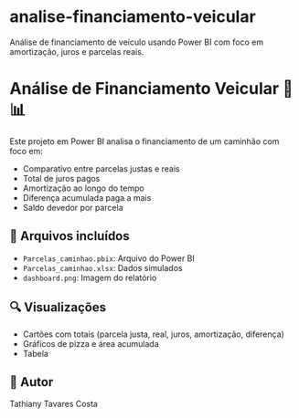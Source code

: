 # analise-financiamento-veicular
Análise de financiamento de veículo usando Power BI com foco em amortização, juros e parcelas reais.

# Análise de Financiamento Veicular 🚛📊

Este projeto em Power BI analisa o financiamento de um caminhão com foco em:

- Comparativo entre parcelas justas e reais
- Total de juros pagos
- Amortização ao longo do tempo
- Diferença acumulada paga a mais
- Saldo devedor por parcela

## 📁 Arquivos incluídos
- `Parcelas_caminhao.pbix`: Arquivo do Power BI
- `Parcelas_caminhao.xlsx`: Dados simulados
- `dashboard.png`: Imagem do relatório

## 🔍 Visualizações
- Cartões com totais (parcela justa, real, juros, amortização, diferença)
- Gráficos de pizza e área acumulada
- Tabela

## 📎 Autor
Tathiany Tavares Costa











